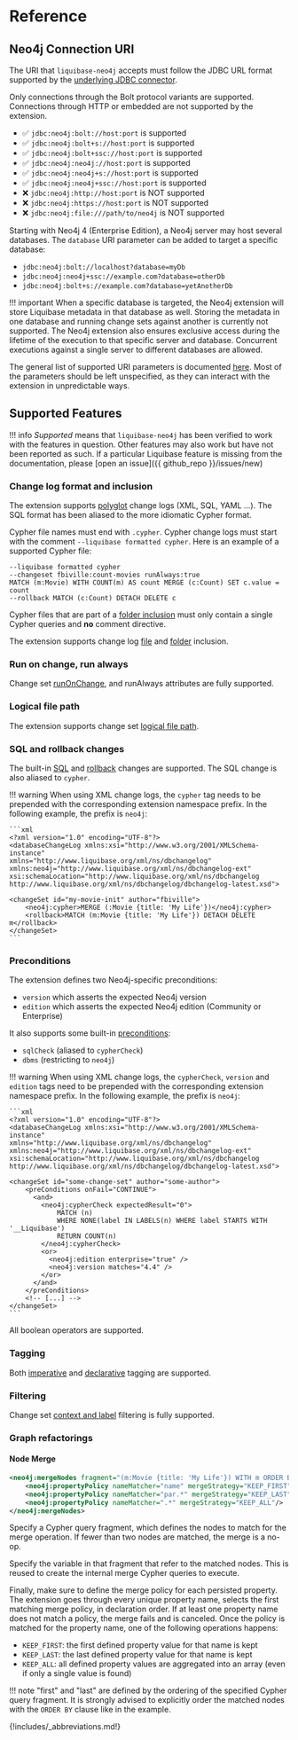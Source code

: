# Reference

## Neo4j Connection URI

The URI that `liquibase-neo4j` accepts must follow the JDBC URL format supported by
the [underlying JDBC connector](https://github.com/neo4j-contrib/neo4j-jdbc).

Only connections through the Bolt protocol variants are supported.
Connections through HTTP or embedded are not supported by the extension.

- ✅ `jdbc:neo4j:bolt://host:port` is supported
- ✅ `jdbc:neo4j:bolt+s://host:port` is supported
- ✅ `jdbc:neo4j:bolt+ssc://host:port` is supported
- ✅ `jdbc:neo4j:neo4j://host:port` is supported
- ✅ `jdbc:neo4j:neo4j+s://host:port` is supported
- ✅ `jdbc:neo4j:neo4j+ssc://host:port` is supported
- ❌ `jdbc:neo4j:http://host:port` is NOT supported
- ❌ `jdbc:neo4j:https://host:port` is NOT supported
- ❌ `jdbc:neo4j:file:///path/to/neo4j` is NOT supported

Starting with Neo4j 4 (Enterprise Edition), a Neo4j server may host several databases.
The `database` URI parameter can be added to target a specific database:

- `jdbc:neo4j:bolt://localhost?database=myDb`
- `jdbc:neo4j:neo4j+ssc://example.com?database=otherDb`
- `jdbc:neo4j:bolt+s://example.com?database=yetAnotherDb`

!!! important
    When a specific database is targeted, the Neo4j extension will store Liquibase metadata in that database as well.
    Storing the metadata in one database and running change sets against another is currently not supported.
    The Neo4j extension also ensures exclusive access during the lifetime of the execution to that specific server and
    database.
    Concurrent executions against a single server to different databases are allowed.

The general list of supported URI parameters is
documented [here](https://github.com/neo4j-contrib/neo4j-jdbc#list-of-supported-neo4j-configuration-parameters).
Most of the parameters should be left unspecified, as they can interact with the extension in unpredictable ways.

## Supported Features


!!! info
    _Supported_ means that `liquibase-neo4j` has been verified to work with the features in question.
    Other features may also work but have not been reported as such.
    If a particular Liquibase feature is missing from the documentation, please [open an issue]({{ github_repo }}/issues/new)

### Change log format and inclusion

The extension supports [polyglot](https://docs.liquibase.com/concepts/basic/other-formats.html) change logs (XML, SQL, YAML ...).
The SQL format has been aliased to the more idiomatic Cypher format.

Cypher file names must end with `.cypher`. 
Cypher change logs must start with the comment `--liquibase formatted cypher`.
Here is an example of a supported Cypher file:

```cypher
--liquibase formatted cypher
--changeset fbiville:count-movies runAlways:true
MATCH (m:Movie) WITH COUNT(m) AS count MERGE (c:Count) SET c.value = count
--rollback MATCH (c:Count) DETACH DELETE c
```

Cypher files that are part of a [folder inclusion](#change-log-inclusion) must only contain a single Cypher queries
and **no** comment directive.

The extension supports change log [file](https://docs.liquibase.com/concepts/advanced/include.html)
and [folder](https://docs.liquibase.com/concepts/advanced/includeall.html) inclusion.

### Run on change, run always

Change set [runOnChange](https://docs.liquibase.com/concepts/advanced/runonchange.html), and runAlways attributes are
fully supported.

### Logical file path

The extension supports change set [logical file path](https://docs.liquibase.com/concepts/advanced/logicalfilepath.html).

### SQL and rollback changes

The built-in [SQL](https://docs.liquibase.com/change-types/community/sql.html) and [rollback](https://docs.liquibase.com/workflows/liquibase-community/using-rollback.html) changes are supported.
The SQL change is also aliased to `cypher`.

!!! warning
    When using XML change logs, the `cypher` tag needs to be prepended with the corresponding extension namespace prefix.
    In the following example, the prefix is `neo4j`:

    ```xml
    <?xml version="1.0" encoding="UTF-8"?>
    <databaseChangeLog xmlns:xsi="http://www.w3.org/2001/XMLSchema-instance"
    xmlns="http://www.liquibase.org/xml/ns/dbchangelog"
    xmlns:neo4j="http://www.liquibase.org/xml/ns/dbchangelog-ext"
    xsi:schemaLocation="http://www.liquibase.org/xml/ns/dbchangelog http://www.liquibase.org/xml/ns/dbchangelog/dbchangelog-latest.xsd">

    <changeSet id="my-movie-init" author="fbiville">
        <neo4j:cypher>MERGE (:Movie {title: 'My Life'})</neo4j:cypher>
        <rollback>MATCH (m:Movie {title: 'My Life'}) DETACH DELETE m</rollback>
    </changeSet>
    ```
### Preconditions

The extension defines two Neo4j-specific preconditions:

 - `version` which asserts the expected Neo4j version
 - `edition` which asserts the expected Neo4j edition (Community or Enterprise)

It also supports some built-in [preconditions](https://docs.liquibase.com/concepts/changelogs/preconditions.html#available-preconditions):

 - `sqlCheck` (aliased to `cypherCheck`)
 - `dbms` (restricting to `neo4j`)

!!! warning
    When using XML change logs, the `cypherCheck`, `version` and `edition` tags need to be prepended with the corresponding extension namespace prefix.
    In the following example, the prefix is `neo4j`:
    
    ```xml
    <?xml version="1.0" encoding="UTF-8"?>
    <databaseChangeLog xmlns:xsi="http://www.w3.org/2001/XMLSchema-instance"
    xmlns="http://www.liquibase.org/xml/ns/dbchangelog"
    xmlns:neo4j="http://www.liquibase.org/xml/ns/dbchangelog-ext"
    xsi:schemaLocation="http://www.liquibase.org/xml/ns/dbchangelog http://www.liquibase.org/xml/ns/dbchangelog/dbchangelog-latest.xsd">

    <changeSet id="some-change-set" author="some-author">
        <preConditions onFail="CONTINUE">
          <and>
            <neo4j:cypherCheck expectedResult="0">
                MATCH (n)
                WHERE NONE(label IN LABELS(n) WHERE label STARTS WITH '__Liquibase')
                RETURN COUNT(n)
            </neo4j:cypherCheck>
            <or>
              <neo4j:edition enterprise="true" />
              <neo4j:version matches="4.4" />
            </or>
          </and>
        </preConditions>
        <!-- [...] -->
    </changeSet>
    ```

All boolean operators are supported.

### Tagging

Both [imperative](https://docs.liquibase.com/commands/community/tag.html) and [declarative](https://docs.liquibase.com/change-types/community/tag-database.html) tagging are supported.

### Filtering

Change set [context and label](https://www.liquibase.org/blog/contexts-vs-labels) filtering is fully supported.

### Graph refactorings

#### Node Merge

```xml
<neo4j:mergeNodes fragment="(m:Movie {title: 'My Life'}) WITH m ORDER BY id(m) ASC" outputVariable="m">
    <neo4j:propertyPolicy nameMatcher="name" mergeStrategy="KEEP_FIRST"/>
    <neo4j:propertyPolicy nameMatcher="par.*" mergeStrategy="KEEP_LAST"/>
    <neo4j:propertyPolicy nameMatcher=".*" mergeStrategy="KEEP_ALL"/>
</neo4j:mergeNodes>
```

Specify a Cypher query fragment, which defines the nodes to match for the merge operation. If fewer than two nodes are
matched, the merge is a no-op.

Specify the variable in that fragment that refer to the matched nodes. This is reused to create the internal merge
Cypher queries to execute.

Finally, make sure to define the merge policy for each persisted property.
The extension goes through every unique property name, selects the first matching merge policy, in declaration order.
If at least one property name does not match a policy, the merge fails and is canceled.
Once the policy is matched for the property name, one of the following operations happens:

- `KEEP_FIRST`: the first defined property value for that name is kept
- `KEEP_LAST`: the last defined property value for that name is kept
- `KEEP_ALL`: all defined property values are aggregated into an array (even if only a single value is found)

!!! note
    "first" and "last" are defined by the ordering of the specified Cypher query fragment. It is strongly advised to
    explicitly order the matched nodes with the `ORDER BY` clause like in the example.

{!includes/_abbreviations.md!}